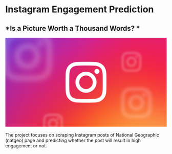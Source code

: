 # Instagram Engagement Prediction

## *Is a Picture Worth a Thousand Words? *

![Image description](instagram_logo.jpg) <br />

The project focuses on scraping Instagram posts of National Geographic (natgeo) page and predicting whether the post will result in high engagement or not. 
